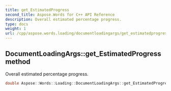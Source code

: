 ```yaml
---
title: get_EstimatedProgress
second_title: Aspose.Words for C++ API Reference
description: Overall estimated percentage progress.
type: docs
weight: 1
url: /cpp/aspose.words.loading/documentloadingargs/get_estimatedprogress/
---
```

## DocumentLoadingArgs::get_EstimatedProgress method


Overall estimated percentage progress.

```cpp
double Aspose::Words::Loading::DocumentLoadingArgs::get_EstimatedProgress() const
```

